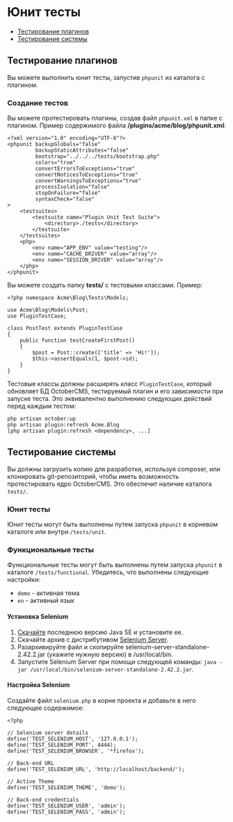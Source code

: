 # Юнит тесты

- [Тестирование плагинов](#testing-plugins)
- [Тестирование системы](#testing-system)

<a href="testing-plugins" name="testing-plugins" class="anchor"></a>
## Тестирование плагинов

Вы можете выполнить юнит тесты, запустив `phpunit` из каталога с плагином.

### Создание тестов

Вы можете протестировать плагины, создав файл `phpunit.xml` в папке с плагином. Пример содержимого файла **/plugins/acme/blog/phpunit.xml**:

    <?xml version="1.0" encoding="UTF-8"?>
    <phpunit backupGlobals="false"
             backupStaticAttributes="false"
             bootstrap="../../../tests/bootstrap.php"
             colors="true"
             convertErrorsToExceptions="true"
             convertNoticesToExceptions="true"
             convertWarningsToExceptions="true"
             processIsolation="false"
             stopOnFailure="false"
             syntaxCheck="false"
    >
        <testsuites>
            <testsuite name="Plugin Unit Test Suite">
                <directory>./tests</directory>
            </testsuite>
        </testsuites>
        <php>
            <env name="APP_ENV" value="testing"/>
            <env name="CACHE_DRIVER" value="array"/>
            <env name="SESSION_DRIVER" value="array"/>
        </php>
    </phpunit>

Вы можете создать папку **tests/** с тестовыми классами. Пример:

    <?php namespace Acme\Blog\Tests\Models;

    use Acme\Blog\Models\Post;
    use PluginTestCase;

    class PostTest extends PluginTestCase
    {
        public function testCreateFirstPost()
        {
            $post = Post::create(['title' => 'Hi!']);
            $this->assertEquals(1, $post->id);
        }
    }

Тестовые классы должны расширять класс `PluginTestCase`, который обновляет БД OctoberCMS, тестируемый плагин и его зависимости при запуске теста. Это эквивалентно выполнению следующих действий перед каждым тестом:

    php artisan october:up
    php artisan plugin:refresh Acme.Blog
    [php artisan plugin:refresh <dependency>, ...]

<a href="testing-system" name="testing-system" class="anchor"></a>
## Тестирование системы

Вы должны загрузить копию для разработки, используя composer, или клонировать git-репозиторий, чтобы иметь возможность протестировать ядро OctoberCMS. Это обеспечит наличие каталога `tests/`.

### Юнит тесты

Юнит тесты могут быть выполнены путем запуска `phpunit` в корневом каталоге или внутри `/tests/unit`.

### Функциональные тесты

Функциональные тесты могут быть выполнены путем запуска `phpunit` в каталоге `/tests/functional`. Убедитесь, что выполнены следующие настройки:

- `demo` - активная тема
- `en` - активный язык

#### Установка Selenium

1. [Скачайте](http://java.sun.com/) последнюю версию Java SE и установите ее.
1. Скачайте архив с дистрибутивом [Selenium Server](http://seleniumhq.org/download/).
1. Разархивируйте файл и скопируйте selenium-server-standalone-2.42.2.jar (укажите нужную версию) в /usr/local/bin.
1. Запустите Selenium Server при помощи следующей команды: `java -jar /usr/local/bin/selenium-server-standalone-2.42.2.jar`.

#### Настройка Selenium

Создайте файл `selenium.php` в корне проекта и добавьте в него следующее содержимое:

    <?php

    // Selenium server details
    define('TEST_SELENIUM_HOST', '127.0.0.1');
    define('TEST_SELENIUM_PORT', 4444);
    define('TEST_SELENIUM_BROWSER', '*firefox');

    // Back-end URL
    define('TEST_SELENIUM_URL', 'http://localhost/backend/');

    // Active Theme
    define('TEST_SELENIUM_THEME', 'demo');

    // Back-end credentials
    define('TEST_SELENIUM_USER', 'admin');
    define('TEST_SELENIUM_PASS', 'admin');
